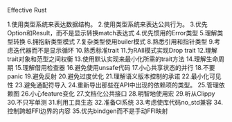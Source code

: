 Effective Rust

1.使用类型系统来表达数据结构。
2.使用类型系统来表达公共行为。
3.优先Option和Result，而不是显示转换match表达式
4.优先惯用的Error类型
5.理解类型转换
6.拥抱新类型模式
7.复杂类型使用builer模式
8.熟悉引用和指针类型
9.考虑迭代器而不是显示循环
10.熟悉标准trait
11.为RAII模式实现Drop trait
12.理解trait对象和范型之间权衡
13.使用默认实现来最小化所需的trait方法
14.理解生命周期
15.理解借用检查器
16.避免使用unsafe代码
17.小心共享状态的并行
18.不要panic
19.避免反射
20.避免过度优化
21.理解语义版本控制的承诺
22.最小化可见性
23.避免通配符导入
24.重新导出那些在API中出现的依赖项的类型。
25.管理依赖图
26.小心feature变化
27.文档化公共接口
28.明智地使用宏
29.听从Clippy
30.不只写单测
31.利用工具生态
32.准备CI系统
33.考虑使库代码no_std兼容
34.控制跨越FFI边界的内容
35.优先bindgen而不是手动FFI映射
